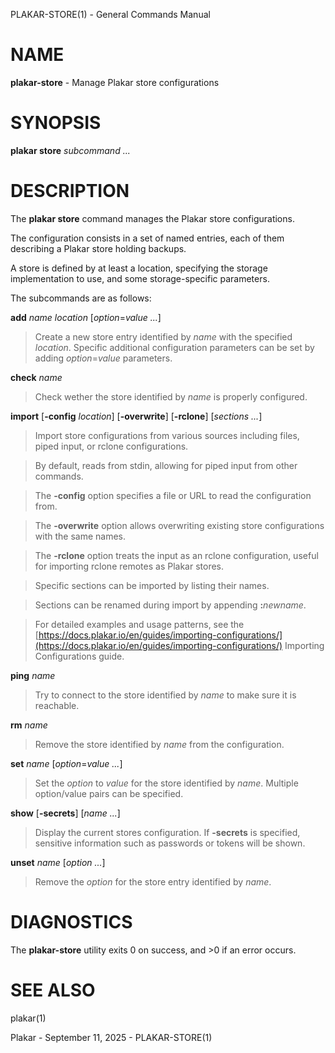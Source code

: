 PLAKAR-STORE(1) - General Commands Manual

# NAME

**plakar-store** - Manage Plakar store configurations

# SYNOPSIS

**plakar&nbsp;store**
*subcommand&nbsp;...*

# DESCRIPTION

The
**plakar store**
command manages the Plakar store configurations.

The configuration consists in a set of named entries, each of them
describing a Plakar store holding backups.

A store is defined by at least a location, specifying the storage
implementation to use, and some storage-specific parameters.

The subcommands are as follows:

**add** *name* *location* \[*option*=*value ...*]

> Create a new store entry identified by
> *name*
> with the specified
> *location*.
> Specific additional configuration parameters can be set by adding
> *option*=*value*
> parameters.

**check** *name*

> Check wether the store identified by
> *name*
> is properly configured.

**import**
\[**-config** *location*]
\[**-overwrite**]
\[**-rclone**]
\[*sections ...*]

> Import store configurations from various sources including files,
> piped input, or rclone configurations.

> By default, reads from stdin, allowing for piped input from other commands.

> The
> **-config**
> option specifies a file or URL to read the configuration from.

> The
> **-overwrite**
> option allows overwriting existing store configurations with
> the same names.

> The
> **-rclone**
> option treats the input as an rclone configuration, useful for
> importing rclone remotes as Plakar stores.

> Specific sections can be imported by listing their names.

> Sections can be renamed during import by appending
> **:**&zwnj;*newname*.

> For detailed examples and usage patterns, see the
> [https://docs.plakar.io/en/guides/importing-configurations/](https://docs.plakar.io/en/guides/importing-configurations/)
> Importing Configurations
> guide.

**ping** *name*

> Try to connect to the store identified by
> *name*
> to make sure it is reachable.

**rm** *name*

> Remove the store identified by
> *name*
> from the configuration.

**set** *name* \[*option*=*value ...*]

> Set the
> *option*
> to
> *value*
> for the store identified by
> *name*.
> Multiple option/value pairs can be specified.

**show** \[**-secrets**] \[*name ...*]

> Display the current stores configuration.
> If
> **-secrets**
> is specified, sensitive information such as passwords or tokens will be shown.

**unset** *name* \[*option ...*]

> Remove the
> *option*
> for the store entry identified by
> *name*.

# DIAGNOSTICS

The **plakar-store** utility exits&#160;0 on success, and&#160;&gt;0 if an error occurs.

# SEE ALSO

plakar(1)

Plakar - September 11, 2025 - PLAKAR-STORE(1)
